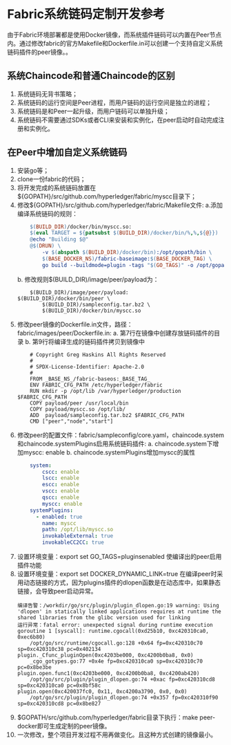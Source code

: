 # Fabric系统链码定制开发参考

由于Fabric环境部署都是使用Docker镜像，而系统插件链码可以内置在Peer节点内。通过修改fabric的官方Makefile和Dockerfile.in可以创建一个支持自定义系统链码插件的peer镜像。。

## 系统Chaincode和普通Chaincode的区别
1. 系统链码无背书策略；
2. 系统链码的运行空间是Peer进程，而用户链码的运行空间是独立的进程；
3. 系统链码是和Peer一起升级，而用户链码可以单独升级；
4. 系统链码不需要通过SDKs或者CLI来安装和实例化，在peer启动时自动完成注册和实例化。

## 在Peer中增加自定义系统链码
1. 安装go等；
2. clone一份fabric的代码；
3. 将开发完成的系统链码放置在${GOPATH}/src/github.com/hyperledger/fabric/myscc目录下；
4. 修改${GOPATH}/src/github.com/hyperledger/fabric/Makefile文件:
	a.添加编译系统链码的规则：
	```makefile
        $(BUILD_DIR)/docker/bin/myscc.so:
        $(eval TARGET = ${patsubst $(BUILD_DIR)/docker/bin/%,%,${@}})
        @echo "Building $@"
        @$(DRUN) \
            -v $(abspath $(BUILD_DIR)/docker/bin):/opt/gopath/bin \
            $(BASE_DOCKER_NS)/fabric-baseimage:$(BASE_DOCKER_TAG) \
            go build --buildmode=plugin -tags "$(GO_TAGS)" -o /opt/gopath/bin/myscc.so ./myscc/ $(pkgmap.$(@F))
	```
	b. 修改规则$(BUILD_DIR)/image/peer/payload为：
	```
		$(BUILD_DIR)/image/peer/payload:       $(BUILD_DIR)/docker/bin/peer \
			$(BUILD_DIR)/sampleconfig.tar.bz2 \
			$(BUILD_DIR)/docker/bin/myscc.so
	```
5. 修改peer镜像的Dockerfile.in文件，路径：fabric/images/peer/Dockerfile.in:
	a. 第7行在镜像中创建存放链码插件的目录
	b. 第9行将编译生成的链码插件拷贝到镜像中
	```
    	# Copyright Greg Haskins All Rights Reserved
    	#
    	# SPDX-License-Identifier: Apache-2.0
    	#
    	FROM _BASE_NS_/fabric-baseos:_BASE_TAG_
    	ENV FABRIC_CFG_PATH /etc/hyperledger/fabric
    	RUN mkdir -p /opt/lib /var/hyperledger/production $FABRIC_CFG_PATH
    	COPY payload/peer /usr/local/bin
    	COPY payload/myscc.so /opt/lib/
    	ADD  payload/sampleconfig.tar.bz2 $FABRIC_CFG_PATH
    	CMD ["peer","node","start"]
    ```
6. 修改peer的配置文件：fabric/sampleconfig/core.yaml，chaincode.system和chaincode.systemPlugins启用系统链码插件:
	a. chaincode.system下增加myscc: enable
	b. chaincode.systemPlugins增加myscc的属性
	```yaml
		system:
        	cscc: enable
        	lscc: enable
        	escc: enable
        	vscc: enable
        	qscc: enable
			myscc: enable
    	systemPlugins:
		  - enabled: true
		    name: myscc
			path: /opt/lib/myscc.so
			invokableExternal: true
			invokableCC2CC: true
    ```
7. 设置环境变量：export set GO_TAGS=pluginsenabled
	使编译出的peer启用插件功能
8. 设置环境变量：export set DOCKER_DYNAMIC_LINK=true
	在编译peer时采用动态链接的方式，因为plugins插件的dlopen函数是在动态库中，如果静态链接，会导致peer启动异常。
	```
    编译告警：/workdir/go/src/plugin/plugin_dlopen.go:19 warning: Using 'dlopen' in statically linked applications requires at runtime the shared libraries from the glibc version used for linking
    运行异常：fatal error: unexpected signal during runtime execution
    goroutine 1 [syscall]: runtime.cgocall(0xd25b10, 0xc420310ca0, 0xec6b80)
        /opt/go/src/runtime/cgocall.go:128 +0x64 fp=0xc420310c70 sp=0xc420310c38 pc=0x402134
    plugin._Cfunc_pluginOpen(0xc4203be000, 0xc4200b0ba8, 0x0)
        _cgo_gotypes.go:77 +0x4e fp=0xc420310ca0 sp=0xc420310c70 pc=0x8be3be
    plugin.open.func1(0xc4203be000, 0xc4200b0ba8, 0xc4200ab420)
        /opt/go/src/plugin/plugin_dlopen.go:74 +0xac fp=0xc420310cd8 sp=0xc420310ca0 pc=0x8bf58c
    plugin.open(0xc420037fc0, 0x11, 0xc4200a3790, 0x0, 0x0)
        /opt/go/src/plugin/plugin_dlopen.go:74 +0x357 fp=0xc420310f90 sp=0xc420310cd8 pc=0x8be827
    ```
9. $GOPATH/src/github.com/hyperledger/fabric目录下执行：make peer-docker即可生成定制的peer镜像。
10. 一次修改，整个项目开发过程不用再做变化。且这种方式创建的镜像最小。